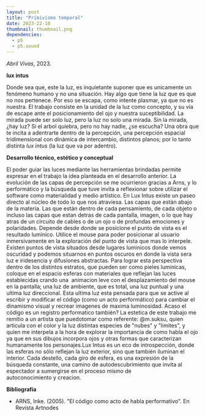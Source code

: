 ```yaml
---
layout: post
title: "Primivismo temporal"
date: 2023-22-10
thumbnail: thumbnail.png
dependencies:
  - p5
  - p5.sound
---
```


<div id="div-sketch">
  <script type="text/javascript" src="sketch.js"></script>
</div>

_Abril Vivas_, 2023.

**lux intus**

Donde sea que, este la luz, es inquietante suponer que es unicamente un fenómeno humano y no una situación. Hay algo que tiene la luz que es que no nos pertenece. Por eso se escapa, como intente plasmar, ya que no es nuestra. El trabajo consiste en la unidad de la luz como concepto, y su vía de escape ante el posicionamiento del ojo y nuestra suceptibilidad. La mirada puede ser solo luz, pero la luz no solo una mirada. Sin la mirada, ¿hay luz? Si el arbol quiebra, pero no hay nadie, ¿se escucha? Una obra que te incita a adentrarte dentro de la percepción, una percepción espacial tridimensional con dinámica de intercambio, distintos planos; por lo tanto distinta _lux intus_ (la luz que va por adentro).

**Desarrollo técnico, estético y conceptual**

El poder guiar las luces mediante las herramientas brindadas permite expresar en el trabajo la idea planteada en el desarrollo anterior. La evolución de las capas de percepción se me ocurrieron gracias a Arns, y lo performático y la búsqueda que tuve invita a reflexionar sobre utilizar el software como materialidad y medio artístico. En Lux Intus existe un paseo directo al núcleo de todo lo que nos atraviesa. Las capas que están abajo de la materia. Las que están dentro de cada pensamiento, de cada objeto o incluso las capas que estan detras de cada pantalla, imagen, o lo que hay atras de un circuito de cables o de un ojo o de profundas emociones y polaridades. Depende desde donde se posicione el punto de vista es el resultado lumínico. Utilice el mouse para poder posicionar al usuario inmersivamente en la exploración del punto de vista que mas lo interpele. Existen puntos de vista situados desde lugares luminicos donde vemos oscuridad y podemos situarnos en puntos oscuros en donde la vista sera luz e iridesencia y difusiones abstractas. Para lograr esta perspectiva dentro de los distintos estratos, que pueden ser como pieles luminicas, coloque en el espacio esferas con materiales que reflejan las luces establecidas crando una  animacion leve con el desplazamiento del mouse en la pantalla; una luz de ambiente, que es total, una luz puntual y una ultima luz direccional. Esta ultima luz esta pensada para que se active al escribir y modificar el código (como un acto performático) para cambiar el dinamismo visual y recrear imagenes de maxima luminosidad. Acaso el código es un registro performatico también? La estetica de este trabajo me remitio a un artista que puedotomar como referente: @m.suksu, quien articula con el color y la luz distintas especies de "nubes" y "limites", y quien me interpela a la hora de explorar la importancia de como habla el ojo ya que en sus dibujos incorpora ojos y otras formas que caracterizan humanamente los personajes.Lux Intus es un eco de introspección, donde las esferas no sólo reflejan la luz exterior, sino que también iluminan el interior. Cada destello, cada giro de esfera, es una expresión de la búsqueda constante, una camino de autodescubrimiento que invita al espectador a sumergirse en el proceso mismo de autoconocimiento y creacion.

**Bibliografía**

- ARNS, Inke. (2005). "El código como acto de habla performativo". En Revista Artnodes